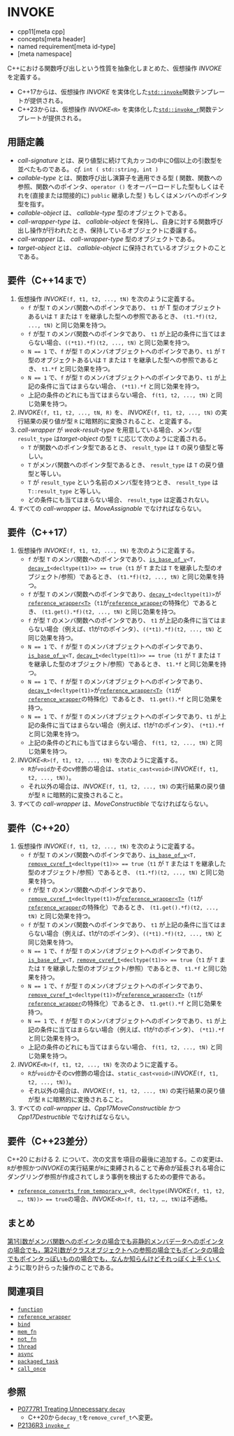 # INVOKE
* cpp11[meta cpp]
* concepts[meta header]
* named requirement[meta id-type]
* [meta namespace]

C++における関数呼び出しという性質を抽象化しまとめた、仮想操作 *INVOKE* を定義する。

- C++17からは、仮想操作 *INVOKE* を実体化した[`std::invoke`](/reference/functional/invoke.md)関数テンプレートが提供される。
- C++23からは、仮想操作 *INVOKE*`<R>` を実体化した[`std::invoke_r`](/reference/functional/invoke_r.md)関数テンプレートが提供される。

## 用語定義
- *call-signature* とは、戻り値型に続けて丸カッコの中に0個以上の引数型を並べたものである。 *cf.* `int ( std::string, int )`
- *callable-type* とは、関数呼び出し演算子を適用できる型 ( 関数、関数への参照、関数へのポインタ、`operator ()` をオーバーロードした型もしくはそれを(直接または間接的に) `public` 継承した型 ) もしくはメンバへのポインタ型を指す。
- *callable-object* は、 *callable-type* 型のオブジェクトである。
- *call-wrapper-type* は、 *callable-object* を保持し、自身に対する関数呼び出し操作が行われたとき、保持しているオブジェクトに委譲する。
- *call-wrapper* は、 *call-wrapper-type* 型のオブジェクトである。
- *target-object* とは、 *callable-object* に保持されているオブジェクトのことである。

## 要件（C++14まで）
1. 仮想操作 *INVOKE*`(f, t1, t2, ..., tN)` を次のように定義する。
	- `f` が型 `T` のメンバ関数へのポインタであり、 `t1` が T 型のオブジェクトあるいは `T` または `T` を継承した型への参照であるとき、 `(t1.*f)(t2, ..., tN)` と同じ効果を持つ。
	- `f` が型 `T` のメンバ関数へのポインタであり、 `t1` が上記の条件に当てはまらない場合、`((*t1).*f)(t2, ..., tN)` と同じ効果を持つ。
	- `N == 1` で、`f` が型 `T` のメンバオブジェクトへのポインタであり、`t1` が `T` 型のオブジェクトあるいは `T` または `T` を継承した型への参照であるとき、 `t1.*f` と同じ効果を持つ。
	- `N == 1` で、`f` が型 `T` のメンバオブジェクトへのポインタであり、`t1` が上記の条件に当てはまらない場合、 `(*t1).*f` と同じ効果を持つ。
	- 上記の条件のどれにも当てはまらない場合、 `f(t1, t2, ..., tN)` と同じ効果を持つ。
2. *INVOKE*`(f, t1, t2, ..., tN, R)` を、 *INVOKE*`(f, t1, t2, ..., tN)` の実行結果の戻り値が型 `R` に暗黙的に変換されること、と定義する。
3. *call-wrapper* が *weak-result-type* を用意している場合、メンバ型 `result_type` は*target-object* の型 `T` に応じて次のように定義される。
	- `T` が関数へのポインタ型であるとき、 `result_type` は `T` の戻り値型と等しい。
	- `T` がメンバ関数へのポインタ型であるとき、 `result_type` は `T` の戻り値型と等しい。
	- `T` が `result_type` という名前のメンバ型を持つとき、 `result_type` は `T::result_type` と等しい。
	- どの条件にも当てはまらない場合、 `result_type` は定義されない。
4. すべての *call-wrapper* は、*MoveAssignable* でなければならない。

## 要件（C++17）
1. 仮想操作 *INVOKE*`(f, t1, t2, ..., tN)` を次のように定義する。
	- `f` が型 `T` のメンバ関数へのポインタであり、[`is_base_of_v`](/reference/type_traits/is_base_of.md)`<T,` [`decay_t`](/reference/type_traits/decay.md)`<decltype(t1)>> == true`（`t1` が `T` または `T` を継承した型のオブジェクト/参照）であるとき、 `(t1.*f)(t2, ..., tN)` と同じ効果を持つ。
	- `f` が型 `T` のメンバ関数へのポインタであり、[`decay_t`](/reference/type_traits/decay.md)`<decltype(t1)>`が[`reference_wrapper<T>`](/reference/functional/reference_wrapper.md)（`t1`が[`reference_wrapper`](/reference/functional/reference_wrapper.md)の特殊化）であるとき、 `(t1.get().*f)(t2, ..., tN)` と同じ効果を持つ。
	- `f` が型 `T` のメンバ関数へのポインタであり、 `t1` が上記の条件に当てはまらない場合（例えば、t1が`T`のポインタ）、`((*t1).*f)(t2, ..., tN)` と同じ効果を持つ。
	- `N == 1` で、`f` が型 `T` のメンバオブジェクトへのポインタであり、[`is_base_of_v`](/reference/type_traits/is_base_of.md)`<T,` [`decay_t`](/reference/type_traits/decay.md)`<decltype(t1)>> == true`（`t1` が `T` または `T` を継承した型のオブジェクト/参照）であるとき、 `t1.*f` と同じ効果を持つ。
	- `N == 1` で、`f` が型 `T` のメンバオブジェクトへのポインタであり、[`decay_t`](/reference/type_traits/decay.md)`<decltype(t1)>`が[`reference_wrapper<T>`](/reference/functional/reference_wrapper.md)（`t1`が[`reference_wrapper`](/reference/functional/reference_wrapper.md)の特殊化）であるとき、 `t1.get().*f` と同じ効果を持つ。
	- `N == 1` で、`f` が型 `T` のメンバオブジェクトへのポインタであり、`t1` が上記の条件に当てはまらない場合（例えば、t1が`T`のポインタ）、 `(*t1).*f` と同じ効果を持つ。
	- 上記の条件のどれにも当てはまらない場合、 `f(t1, t2, ..., tN)` と同じ効果を持つ。
2. *INVOKE*`<R>(f, t1, t2, ..., tN)` を次のように定義する。
	- `R`が`void`かそのcv修飾の場合は、`static_cast<void>(`*INVOKE*`(f, t1, t2, ..., tN))`。
	- それ以外の場合は、*INVOKE*`(f, t1, t2, ..., tN)` の実行結果の戻り値が型 `R` に暗黙的に変換されること。
3. すべての *call-wrapper* は、*MoveConstructible* でなければならない。

## 要件（C++20）
1. 仮想操作 *INVOKE*`(f, t1, t2, ..., tN)` を次のように定義する。
	- `f` が型 `T` のメンバ関数へのポインタであり、[`is_base_of_v`](/reference/type_traits/is_base_of.md)`<T,` [`remove_cvref_t`](/reference/type_traits/remove_cvref.md)`<decltype(t1)>> == true`（`t1` が `T` または `T` を継承した型のオブジェクト/参照）であるとき、 `(t1.*f)(t2, ..., tN)` と同じ効果を持つ。
	- `f` が型 `T` のメンバ関数へのポインタであり、[`remove_cvref_t`](/reference/type_traits/remove_cvref.md)`<decltype(t1)>`が[`reference_wrapper<T>`](/reference/functional/reference_wrapper.md)（`t1`が[`reference_wrapper`](/reference/functional/reference_wrapper.md)の特殊化）であるとき、 `(t1.get().*f)(t2, ..., tN)` と同じ効果を持つ。
	- `f` が型 `T` のメンバ関数へのポインタであり、 `t1` が上記の条件に当てはまらない場合（例えば、t1が`T`のポインタ）、`((*t1).*f)(t2, ..., tN)` と同じ効果を持つ。
	- `N == 1` で、`f` が型 `T` のメンバオブジェクトへのポインタであり、[`is_base_of_v`](/reference/type_traits/is_base_of.md)`<T,` [`remove_cvref_t`](/reference/type_traits/remove_cvref.md)`<decltype(t1)>> == true`（`t1` が `T` または `T` を継承した型のオブジェクト/参照）であるとき、 `t1.*f` と同じ効果を持つ。
	- `N == 1` で、`f` が型 `T` のメンバオブジェクトへのポインタであり、[`remove_cvref_t`](/reference/type_traits/remove_cvref.md)`<decltype(t1)>`が[`reference_wrapper<T>`](/reference/functional/reference_wrapper.md)（`t1`が[`reference_wrapper`](/reference/functional/reference_wrapper.md)の特殊化）であるとき、 `t1.get().*f` と同じ効果を持つ。
	- `N == 1` で、`f` が型 `T` のメンバオブジェクトへのポインタであり、`t1` が上記の条件に当てはまらない場合（例えば、t1が`T`のポインタ）、 `(*t1).*f` と同じ効果を持つ。
	- 上記の条件のどれにも当てはまらない場合、 `f(t1, t2, ..., tN)` と同じ効果を持つ。
2. *INVOKE*`<R>(f, t1, t2, ..., tN)` を次のように定義する。
	- `R`が`void`かそのcv修飾の場合は、`static_cast<void>(`*INVOKE*`(f, t1, t2, ..., tN))`。
	- それ以外の場合は、*INVOKE*`(f, t1, t2, ..., tN)` の実行結果の戻り値が型 `R` に暗黙的に変換されること。
3. すべての *call-wrapper* は、*Cpp17MoveConstructible* かつ *Cpp17Destructible* でなければならない。

## 要件（C++23差分）
C++20 における 2. について、次の文言を項目の最後に追加する。この変更は、`R`が参照かつ*INVOKE*の実行結果が`R`に束縛されることで寿命が延長される場合にダングリング参照が作成されてしまう事例を検出するための要件である。

- [`reference_converts_from_temporary_v`](/reference/type_traits/reference_converts_from_temporary.md)`<R, decltype(`*INVOKE*`(f, t1, t2, …, tN))> == true`の場合、*INVOKE*`<R>(f, t1, t2, …, tN)`は不適格。


## まとめ
[第1引数がメンバ関数へのポインタの場合でも非静的メンバデータへのポインタの場合でも，第2引数がクラスオブジェクトへの参照の場合でもポインタの場合でもポインタっぽいものの場合でも，なんか知らんけどそれっぽく上手くいく](https://twitter.com/Cryolite/status/216814363221303296) ように取り計らった操作のことである。

## 関連項目
- [`function`](/reference/functional/function.md)
- [`reference_wrapper`](/reference/functional/reference_wrapper.md)
- [`bind`](/reference/functional/bind.md)
- [`mem_fn`](/reference/functional/mem_fn.md)
- [`not_fn`](/reference/functional/not_fn.md)
- [`thread`](/reference/thread/thread.md)
- [`async`](/reference/future/async.md)
- [`packaged_task`](/reference/future/packaged_task.md)
- [`call_once`](/reference/mutex/call_once.md)

## 参照
- [P0777R1 Treating Unnecessary `decay`](https://www.open-std.org/jtc1/sc22/wg21/docs/papers/2017/p0777r1.pdf)
    - C++20から`decay_t`を`remove_cvref_t`へ変更。
- [P2136R3 `invoke_r`](https://www.open-std.org/jtc1/sc22/wg21/docs/papers/2021/p2136r3.html)
